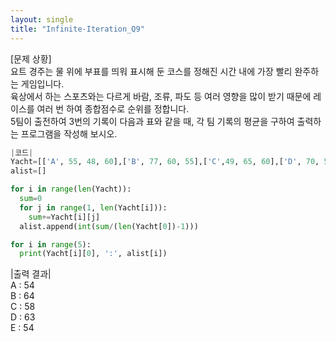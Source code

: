 ```yaml
---
layout: single
title: "Infinite-Iteration_Q9"
---
```


[문제 상황]<br>
요트 경주는 물 위에 부표를 띄워 표시해 둔 코스를 정해진 시간 내에 가장 빨리 완주하는 게임입니다.<br>
육상에서 하는 스포츠와는 다르게 바람, 조류, 파도 등 여러 영향을 많이 받기 때문에 레이스를 여러 번 하여 종합점수로 순위를 정합니다.<br>
5팀이 출전하여 3번의 기록이 다음과 표와 같을 때, 각 팀 기록의 평균을 구하여 출력하는 프로그램을 작성해 보시오.

~~~python
|코드|
Yacht=[['A', 55, 48, 60],['B', 77, 60, 55],['C',49, 65, 60],['D', 70, 58, 63],['E', 54, 50, 58]]
alist=[]

for i in range(len(Yacht)):
  sum=0
  for j in range(1, len(Yacht[i])):
    sum+=Yacht[i][j]
  alist.append(int(sum/(len(Yacht[0])-1)))

for i in range(5):
  print(Yacht[i][0], ':', alist[i])
~~~

|출력 결과|<br>
A : 54<br>
B : 64<br>
C : 58<br>
D : 63<br>
E : 54
